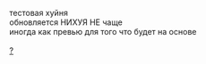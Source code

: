 тестовая хуйня<br>
обновляется НИХУЯ НЕ чаще<br>
иногда как превью для того что будет на основе<br>
<br>
[?](https://pathfindertogami.github.io)
